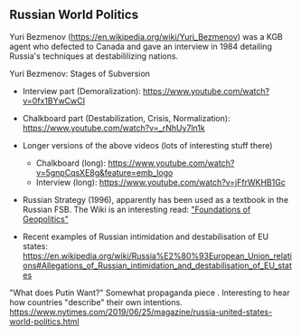 ## Russian World Politics


Yuri Bezmenov (https://en.wikipedia.org/wiki/Yuri_Bezmenov) was a KGB agent who defected to Canada and gave an interview in 1984 detailing Russia's techniques at destabililizing nations. 

Yuri Bezmenov: Stages of Subversion
* Interview part (Demoralization):  https://www.youtube.com/watch?v=0fx1BYwCwCI
* Chalkboard part (Destabilization, Crisis, Normalization):  https://www.youtube.com/watch?v=_rNhUy7ln1k
* Longer versions of the above videos (lots of interesting stuff there)
  * Chalkboard (long): https://www.youtube.com/watch?v=5gnpCqsXE8g&feature=emb_logo
  * Interview (long): https://www.youtube.com/watch?v=jFfrWKHB1Gc

* Russian Strategy (1996), apparently has been used as a textbook in the Russian FSB.  The Wiki is an interesting read: ["Foundations of Geopolitics"](https://en.wikipedia.org/wiki/Foundations_of_Geopolitics)
* Recent examples of Russian intimidation and destabilisation of EU states: https://en.wikipedia.org/wiki/Russia%E2%80%93European_Union_relations#Allegations_of_Russian_intimidation_and_destabilisation_of_EU_states

"What does Putin Want?" Somewhat propaganda piece . Interesting to hear how countries "describe" their own intentions.  https://www.nytimes.com/2019/06/25/magazine/russia-united-states-world-politics.html 

